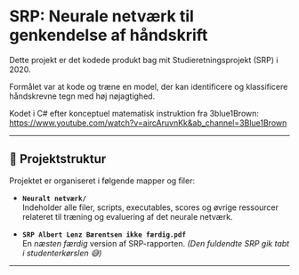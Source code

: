# SRP: Neurale netværk til genkendelse af håndskrift

Dette projekt er det kodede produkt bag mit Studieretningsprojekt (SRP) i 2020. 

Formålet var at kode og træne en model, der kan identificere og klassificere håndskrevne tegn med høj nøjagtighed. 

Kodet i C# efter konceptuel matematisk instruktion fra 3blue1Brown: 
https://www.youtube.com/watch?v=aircAruvnKk&ab_channel=3Blue1Brown

---

## 📁 Projektstruktur

Projektet er organiseret i følgende mapper og filer:

- **`Neuralt netværk/`**  
  Indeholder alle filer, scripts, executables, scores og øvrige ressourcer relateret til træning og evaluering af det neurale netværk.

- **`SRP Albert Lenz Bærentsen ikke færdig.pdf`**  
  En *næsten færdig* version af SRP-rapporten. *(Den fuldendte SRP gik tabt i studenterkørslen 😅)*
  
---
